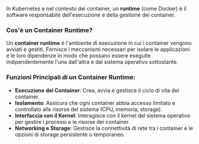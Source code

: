 In Kubernetes e nel contesto dei container, un **runtime** (come Docker) è il software responsabile dell'esecuzione e della gestione dei container.

### Cos'è un Container Runtime?

Un **container runtime** è l'ambiente di esecuzione in cui i container vengono avviati e gestiti. Fornisce i meccanismi necessari per isolare le applicazioni e le loro dipendenze in modo che possano essere eseguite indipendentemente l'una dall'altra e dal sistema operativo sottostante.

### Funzioni Principali di un Container Runtime:
- **Esecuzione dei Container**: Crea, avvia e gestisce il ciclo di vita dei container.
- **Isolamento**: Assicura che ogni container abbia accesso limitato e controllato alle risorse del sistema (CPU, memoria, storage).
- **Interfaccia con il Kernel**: Interagisce con il kernel del sistema operativo per gestire i processi e le risorse dei container.
- **Networking e Storage**: Gestisce la connettività di rete tra i container e le opzioni di storage persistente o temporaneo.